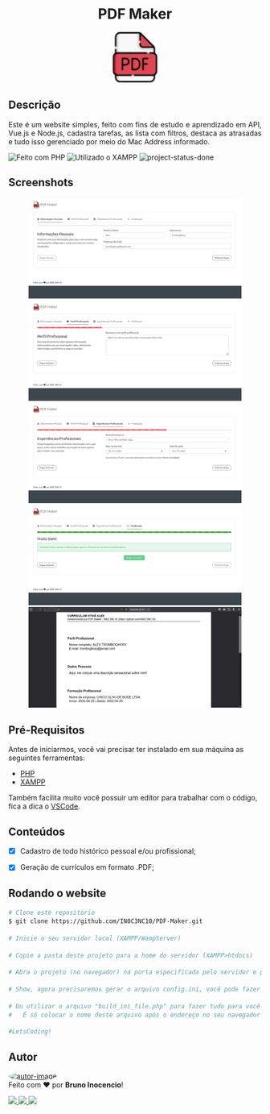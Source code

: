 <h1 align="center" id="title">PDF Maker</h1>
<!-- Logo -->
<p align="center">
  <img height="100" alt="PDF Maker - Logo" title="PDF Maker" src="./assets/images/pdf_logo.png" />
</p>


<!-- Título&Descrição -->
<h2 align="left" id="descricao">Descrição</h2>
<p align="justify">
  Este é um website simples, feito com fins de estudo e aprendizado em API, Vue.js e Node.js, cadastra tarefas, as lista com filtros, destaca as atrasadas e tudo isso gerenciado por meio do Mac Address informado.
</p>


<!-- Shields -->
<p>
	<img src="https://img.shields.io/badge/Made%20with-Php-777BB4?style=for-the-badge&logo=php&logoColor=777BB4" title="Feito com PHP" alt="Feito com PHP"></img>
  <img src="https://img.shields.io/badge/Used-XAMPP-F08805?style=for-the-badge&logo=xampp&logoColor=F08805" title="Utilizado o XAMPP" alt="Utilizado o XAMPP"></img>
  <!--<img src="https://img.shields.io/badge/Status-Working-F08705?style=for-the-badge" title="Status do Projeto: Trabalhando" alt="Projeto em Andamento"></img>-->
  <img src="https://img.shields.io/badge/Status-Done-blue?style=for-the-badge" title="Status do Projeto: Concluído" alt="project-status-done"></img>
</p>


<!-- Screenshots -->
<h2 align="left" id="screenshots">Screenshots</h2>
<p align="center">
  <img height="200" alt="Tela de Informações Pessoais" title="Informações Pessoais" src="./assets/images/screenshot-1.png" />
  <img height="200" alt="Tela de Perfil Profissional" title="Perfil Profissional" src="./assets/images/screenshot-2.png" />
  <img height="200" alt="Tela de Experiências Profissionais" title="Experiências Profissionais" src="./assets/images/screenshot-3.png" />
  <img height="200" alt="Tela de Finalização" title="Finalização" src="./assets/images/screenshot-4.png" />
  <img height="200" alt="Documento gerado em PDF" title="PDF" src="./assets/images/screenshot-5.png" />
</p>


<!-- Pré-Requisitos -->
<h2 align="left" id="pre">Pré-Requisitos</h2>

Antes de iniciarmos, você vai precisar ter instalado em sua máquina as seguintes ferramentas:

- [PHP](https://www.php.net/downloads)
- [XAMPP](https://www.apachefriends.org/pt_br/index.html)

Também facilita muito você possuir um editor para trabalhar com o código, fica a dica o [VSCode](https://code.visualstudio.com/).


<!-- Features -->
<h2 align="left" id="features">Conteúdos</h2>

- [x] Cadastro de todo histórico pessoal e/ou profissional;
- [x] Geração de currículos em formato .PDF;


<!-- Executando o app -->
<h2 align="left" id="run">Rodando o website</h2>

```bash
# Clone este repositório
$ git clone https://github.com/IN0C3NC10/PDF-Maker.git

# Inicie o seu servidor local (XAMPP/WampServer)

# Copie a pasta deste projeto para a home do servidor (XAMPP>htdocs)

# Abra o projeto (no navegador) na porta especificada pelo servidor e pronto

# Show, agora precisaremos gerar o arquivo config.ini, você pode fazer manualmente pegando o "config_example.ini"

# Ou utilizar o arquivo "build_ini_file.php" para fazer tudo para você
#   É só colocar o nome deste arquivo após o endereço no seu navegador e "BANG", o arquivo é criado

#LetsCoding!
```
<!-- Autor -->
<h2 align="left" id="autor">Autor</h2>
<p>
	<a href="https://github.com/IN0C3NC10">
		<img style="border-radius: 50%;" src="https://avatars.githubusercontent.com/u/73368174?v=4" width="100px;" alt="autor-image" title="IN0C3NC10"/>
	</a>
	<br />
	Feito com ❤️ por <strong>Bruno Inocencio</strong>!
</p>

<p align="left">
  <!-- Outlook -->
  <a href="mailto:bruno.inocencio@fatec.sp.gov.br" alt="Outlook" target="_blank">
    <img height="35" src="https://img.shields.io/badge/Outlook-00001a?style=for-the-badge&logo=microsoft-outlook&logoColor=0078D4" />
  </a>
  <!-- Linkedin -->
  <a href="https://cutt.ly/nQlVjQV" alt="Linkedin" target="_blank">
    <img height="35" src="https://img.shields.io/badge/-LinkedIn-00001a?style=for-the-badge&logo=linkedin&logoColor=%230077B5" />
  </a>
  <!-- GitHub -->
  <a href="https://github.com/IN0C3NC10" alt="GitHub" target="_blank">
    <img height="35" src="https://img.shields.io/badge/GitHub-100000?style=for-the-badge&logo=github&logoColor=white" />
  </a>
</p>
